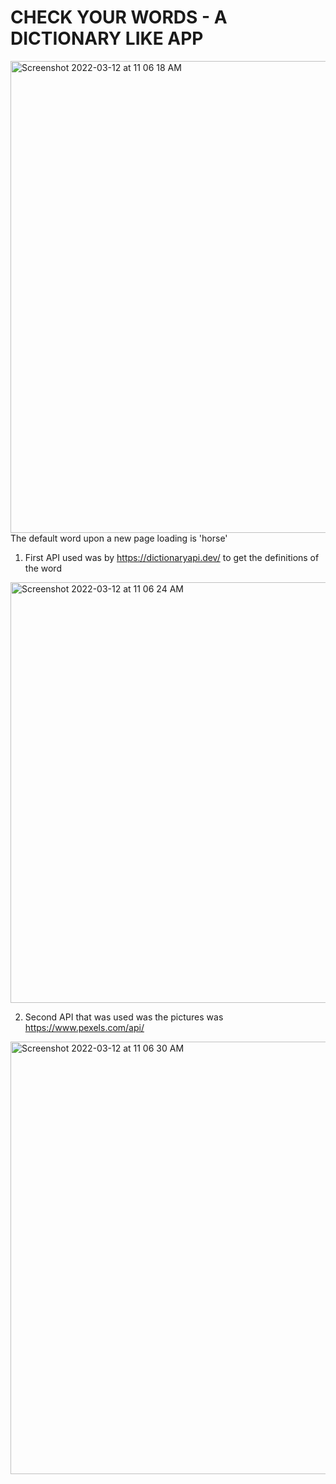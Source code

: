 # CHECK YOUR WORDS - A DICTIONARY LIKE APP

<img width="755" alt="Screenshot 2022-03-12 at 11 06 18 AM" src="https://user-images.githubusercontent.com/88125976/158001395-67469fed-b4ad-4067-a642-2c7687f07aa7.png">
The default word upon a new page loading is 'horse'


1. First API used was by https://dictionaryapi.dev/   to get the definitions of the word
<img width="673" alt="Screenshot 2022-03-12 at 11 06 24 AM" src="https://user-images.githubusercontent.com/88125976/158001407-abaa4aab-fc50-425e-8a86-de202a2f34e2.png">


2. Second API that was used was the pictures was https://www.pexels.com/api/



<img width="692" alt="Screenshot 2022-03-12 at 11 06 30 AM" src="https://user-images.githubusercontent.com/88125976/158001528-0ee3ef3e-8c01-49fe-8102-842b78a05060.png">
